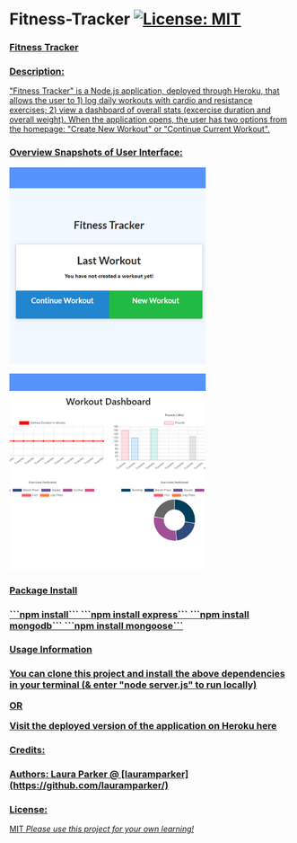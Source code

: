 # Fitness-Tracker [![License: MIT](https://img.shields.io/badge/License-MIT-yellow.svg)](https://opensource.org/licenses/MIT)

<h3><u>Fitness Tracker<u></h3>

<h3>Description:</h3>
    "Fitness Tracker" is a Node.js application, deployed through Heroku, that allows the user to 1) log daily workouts with cardio and resistance exercises; 2) view a dashboard of overall stats (excercise duration and overall weight).  When the application opens, the user has two options from the homepage: "Create New Workout" or "Continue Current Workout".


<h3>Overview Snapshots of User Interface:</h3> 
<p>
    <img src="/imageREADME (3).png" width="350" height="350" />
</p>

<p>
    <img src="/imageREADME (4).png" width="350" height="350" />
</p>


<h3>Package Install<h3>
```npm install```
```npm install express```
```npm install mongodb```
```npm install mongoose```

<h3>Usage Information<h3>

You can clone this project and install the above dependencies in your terminal (& enter "node server.js" to run locally)

OR

Visit the deployed version of the application on Heroku [here](https://travel-log-project.herokuapp.com/)

<h3>Credits:<h3>
Authors: Laura Parker @ [lauramparker](https://github.com/lauramparker/)

<h3>License:</h3> MIT   <i>Please use this project for your own learning!</i> 